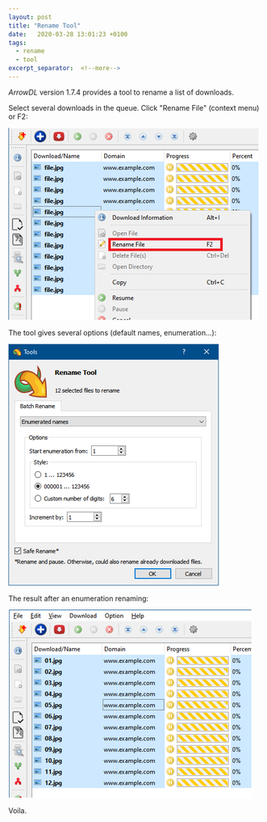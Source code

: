 ```yaml
---
layout: post
title: "Rename Tool"
date:   2020-03-28 13:01:23 +0100
tags:
  - rename
  - tool
excerpt_separator:  <!--more-->
---
```


*ArrowDL* version 1.7.4 provides a tool to rename a list of downloads.

Select several downloads in the queue. Click "Rename File" (context menu) or F2:

![Rename Tool 01](/assets/images/1.7/rename_tool_01.png)

The tool gives several options (default names, enumeration...):

![Rename Tool 02](/assets/images/1.7/rename_tool_02.png)

The result after an enumeration renaming:

![Rename Tool 03](/assets/images/1.7/rename_tool_03.png)

Voila.
